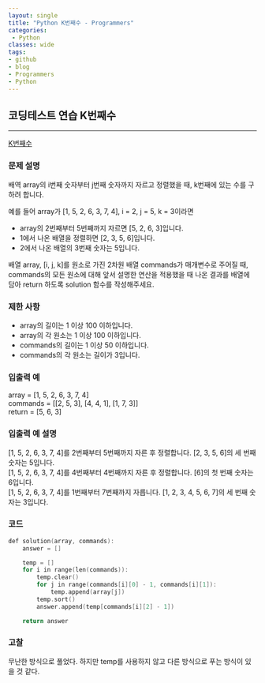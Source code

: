 ```yaml
---
layout: single
title: "Python K번째수 - Programmers"
categories:
 - Python
classes: wide
tags:
- github
- blog
- Programmers
- Python
---
```


## 코딩테스트 연습 **K번째수**
---

[K번째수](https://programmers.co.kr/learn/courses/30/lessons/42748?language=python3)

### 문제 설명

배역 array의 i번째 숫자부터 j번째 숫자까지 자르고 정렬했을 때, k번째에 있는 수를 구하려 합니다.  

예를 들어 array가 [1, 5, 2, 6, 3, 7, 4], i = 2, j = 5, k = 3이라면  

 + array의 2번째부터 5번째까지 자르면 [5, 2, 6, 3]입니다.  
 + 1에서 나온 배열을 정렬하면 [2, 3, 5, 6]입니다.  
 + 2에서 나온 배열의 3번째 숫자는 5입니다.  

배열 array, [i, j, k]를 원소로 가진 2차원 배열 commands가 매개변수로 주어질 때, commands의 모든 원소에 대해 앞서 설명한 연산을 적용했을 때 나온 결과를 배열에 담아 return 하도록 solution 함수를 작성해주세요.  

### 제한 사항  

-	array의 길이는 1 이상 100 이하입니다.  
- array의 각 원소는 1 이상 100 이하입니다.  
- commands의 길이는 1 이상 50 이하입니다.  
- commands의 각 원소는 길이가 3입니다.   

### 입출력 예  
array = [1, 5, 2, 6, 3, 7, 4]    
commands = [[2, 5, 3], [4, 4, 1], [1, 7, 3]]  
return = [5, 6, 3]  

### 입출력 예 설명  
[1, 5, 2, 6, 3, 7, 4]를 2번째부터 5번째까지 자른 후 정렬합니다. [2, 3, 5, 6]의 세 번째 숫자는 5입니다.  
[1, 5, 2, 6, 3, 7, 4]를 4번째부터 4번째까지 자른 후 정렬합니다. [6]의 첫 번째 숫자는 6입니다.  
[1, 5, 2, 6, 3, 7, 4]를 1번째부터 7번째까지 자릅니다. [1, 2, 3, 4, 5, 6, 7]의 세 번째 숫자는 3입니다.  

### 코드

```c++
def solution(array, commands):
    answer = []

    temp = []
    for i in range(len(commands)):
        temp.clear()
        for j in range(commands[i][0] - 1, commands[i][1]):
            temp.append(array[j])
        temp.sort()
        answer.append(temp[commands[i][2] - 1])

    return answer
```

### 고찰

무난한 방식으로 풀었다. 하지만 temp를 사용하지 않고 다른 방식으로 푸는 방식이 있을 것 같다.   
